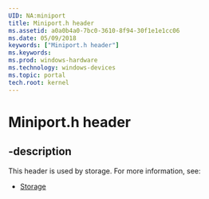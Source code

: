 ```yaml
---
UID: NA:miniport
title: Miniport.h header
ms.assetid: a0a0b4a0-7bc0-3610-8f94-30f1e1e1cc06
ms.date: 05/09/2018
keywords: ["Miniport.h header"]
ms.keywords: 
ms.prod: windows-hardware
ms.technology: windows-devices
ms.topic: portal
tech.root: kernel
---
```


# Miniport.h header


## -description


This header is used by storage. For more information, see:

- [Storage](../_storage/index.md)
